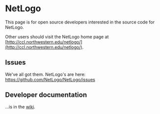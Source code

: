 # NetLogo

This page is for open source developers interested in the source code for NetLogo.

Other users should visit the NetLogo home page at [http://ccl.northwestern.edu/netlogo/](http://ccl.northwestern.edu/netlogo/).

## Issues

We've all got them. NetLogo's are here: https://github.com/NetLogo/NetLogo/issues

## Developer documentation

...is in the [wiki](https://github.com/NetLogo/NetLogo/wiki).

